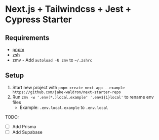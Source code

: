 # Next.js + Tailwindcss + Jest + Cypress Starter

## Requirements

- [pnpm](https://pnpm.io/)
- [zsh](https://www.zsh.org/)
- zmv - Add `autoload -U zmv` to `~/.zshrc`

## Setup

1. Start new project with `pnpm create next-app --example https://github.com/jake-waldron/next-starter-repo`
2. Run `zmv -w '.env(*.)local.example' '.env${1}local'` to rename env files
   - Example: `.env.local.example` to `.env.local`

TODO:

- [ ] Add Prisma
- [ ] Add Supabase
